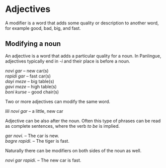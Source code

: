 
# Adjectives

A modifier is a word that adds some quality or description to another word,
for example good, bad, big, and fast.

## Modifying a noun

An adjective is a word that adds a particular quality for a noun.
In Panlingue, adjectives typically end in *-i* and their place is before a noun.

*novi gar*
– new car(s)  
*rapidi gar*
– fast car(s)  
*dayi meze*
– big table(s)  
*gavi meze*
– high table(s)  
*boni kurse*
– good chair(s)

Two or more adjectives can modify the same word.

*lili novi gar*
– a little, new car

Adjective can be also after the noun.
Often this type of phrases can be read as complete sentences, where the verb _to be_ is implied.

*gar novi.*
– The car is new.  
*bagre rapidi.*
– The tiger is fast.

Naturally there can be modifiers on both sides of the noun as well.

*novi gar rapidi.*
– The new car is fast.

